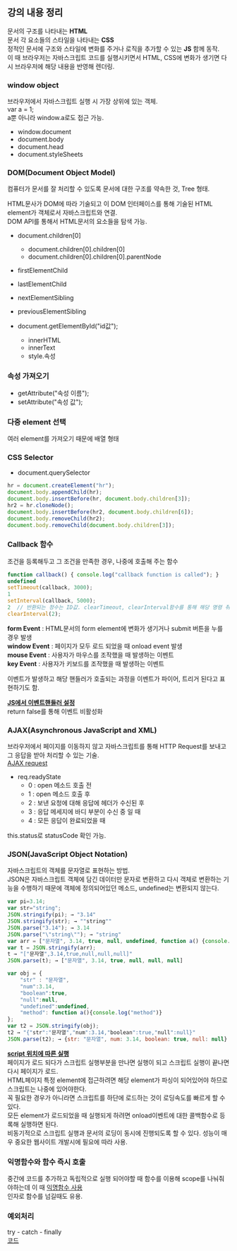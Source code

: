 ## 강의 내용 정리
문서의 구조를 나타내는 __HTML__  
문서 각 요소들의 스타일을 나타내는 __CSS__  
정적인 문서에 구조와 스타일에 변화를 주거나 로직을 추가할 수 있는 __JS__ 함께 동작.  
이 때 브라우저는 자바스크립트 코드를 실행시키면서 HTML, CSS에 변화가 생기면 다시 브라우저에 해당 내용을 반영해 렌더링.

### window object
브라우저에서 자바스크립트 실행 시 가장 상위에 있는 객체.  
var a = 1;  
a뿐 아니라 window.a로도 접근 가능.

* window.document
* document.body
* document.head
* document.styleSheets

### DOM(Document Object Model)
컴퓨터가 문서를 잘 처리할 수 있도록 문서에 대한 구조를 약속한 것, Tree 형태.  

HTML문사가 DOM에 따라 기술되고 이 DOM 인터페이스를 통해 기술된 HTML element가 객체로서 자바스크립트와 연결.  
DOM API를 통해서 HTML문서의 요소들을 탐색 가능.

* document.children[0]
    * document.children[0].children[0]
    * document.children[0].children[0].parentNode  

* firstElementChild
* lastElementChild
* nextElementSibling
* previousElementSibling  

* document.getElementById("id값");
    * innerHTML
    * innerText
    * style.속성  

### 속성 가져오기
* getAttribute("속성 이름");
* setAttribute("속성 값");

### 다중 element 선택
여러 element를 가져오기 때문에 배열 형태

### CSS Selector
* document.querySelector
```javascript
hr = document.createElement("hr");​
document.body.appendChild(hr);​
document.body.insertBefore(hr, document.body.children[3]);​
hr2 = hr.cloneNode();​
document.body.insertBefore(hr2, document.body.children[6]);​
document.body.removeChild(hr2);​
document.body.removeChild(document.body.children[3]);
```
### Callback 함수
조건을 등록해두고 그 조건을 만족한 경우, 나중에 호출해 주는 함수
```javascript
function callback() { console.log("callback function is called"); }
undefined
setTimeout(callback, 3000);
1
setInterval(callback, 5000);
2  // 반환되는 정수는 ID값. clearTimeout, clearInterval함수를 통해 해당 명령 취소 가능.
clearInterval(2);
```
__form Event__ : HTML문서의 form element에 변화가 생기거나 submit 버튼을 누를 경우 발생  
__window Event__ : 페이지가 모두 로드 되었을 때 onload event 발생  
__mouse Event__ : 사용자가 마우스를 조작했을 때 발생하는 이벤트  
__key Event__ : 사용자가 키보드를 조작했을 때 발생하는 이벤트  

이벤트가 발생하고 해당 핸들러가 호출되는 과정을 이벤트가 파이어, 트리거 된다고 표현하기도 함.

[__JS에서 이벤트핸들러 설정__](https://github.com/sohyunk/js-study/blob/main/%EC%9E%90%EB%B0%94%EC%8A%A4%ED%81%AC%EB%A6%BD%ED%8A%B8%EC%99%80%20%EC%9B%B9%20%ED%94%84%EB%A1%A0%ED%8A%B8%EC%97%94%EB%93%9C/4_htmlA.html)  
 return false를 통해 이벤트 비활성화

### AJAX(Asynchronous JavaScript and XML)
브라우저에서 페이지를 이동하지 않고 자바스크립트를 통해 HTTP Request를 보내고 그 응답을 받아 처리할 수 있는 기술.  
[AJAX request](https://github.com/sohyunk/js-study/blob/main/%EC%9E%90%EB%B0%94%EC%8A%A4%ED%81%AC%EB%A6%BD%ED%8A%B8%EC%99%80%20%EC%9B%B9%20%ED%94%84%EB%A1%A0%ED%8A%B8%EC%97%94%EB%93%9C/5_html.html)

 * req.readyState
    * 0 : open 메소드 호출 전
    * 1 : open 메소드 호출 후
    * 2 : 보낸 요청에 대해 응답에 헤더가 수신된 후
    * 3 : 응답 메세지에 바디 부분이 수신 중 일 때
    * 4 : 모든 응답이 완료되었을 때

this.status로 statusCode 확인 가능.

### JSON(JavaScript Object Notation)
자바스크립트의 객체를 문자열로 표현하는 방법.  
JSON은 자바스크립트 객체에 담긴 데이터만 문자로 변환하고 다시 객체로 변환하는 기능을 수행하기 때문에 객체에 정의되어있던 메소드, undefined는 변환되지 않는다.
```javascript
var pi=3.14;
var str="string";
JSON.stringify(pi); → "3.14"
JSON.stringify(str); → ""string""
JSON.parse("3.14"); → 3.14
JSON.parse("\"string\""); → "string"
var arr = ["문자열", 3.14, true, null, undefined, function a() {console.log("method") }];
var t = JSON.stringify(arr);
t → "["문자열",3.14,true,null,null,null]"
JSON.parse(t); → ["문자열", 3.14, true, null, null, null]

var obj = {
    "str" : "문자열",
    "num":3.14,
    "boolean":true,
    "null":null,
    "undefined":undefined,
    "method": function a(){console.log("method")}
};
var t2 = JSON.stringify(obj);
t2 → "{"str":"문자열","num":3.14,"boolean":true,"null":null}"
JSON.parse(t2); → {str: "문자열", num: 3.14, boolean: true, null: null}
```
[__script 위치에 따른 실행__](https://github.com/sohyunk/js-study/blob/main/%EC%9E%90%EB%B0%94%EC%8A%A4%ED%81%AC%EB%A6%BD%ED%8A%B8%EC%99%80%20%EC%9B%B9%20%ED%94%84%EB%A1%A0%ED%8A%B8%EC%97%94%EB%93%9C/6_html.html)  
페이지가 로드 되다가 스크립트 실행부분을 만나면 실행이 되고 스크립트 실행이 끝나면 다시 페이지가 로드.  
HTML페이지 특정 element에 접근하려면 해당 element가 파싱이 되어있어야 하므로 스크립트는 나중에 있어야한다.  
꼭 필요한 경우가 아니라면 스크립트를 하단에 로드하는 것이 로딩속도를 빠르게 할 수 있다.  
모든 element가 로드되었을 때 실행되게 하려면 onload이벤트에 대한 콜백함수로 등록해 실행하면 된다.  
비동기적으로 스크립트 실행과 문서의 로딩이 동시에 진행되도록 할 수 있다. 성능이 매우 중요한 웹사이트 개발시에 필요에 따라 사용.

### 익명함수와 함수 즉시 호출
중간에 코드를 추가하고 독립적으로 실행 되어야할 때 함수를 이용해 scope를 나눠줘야하는데 이 때 [익명함수 사용](https://github.com/sohyunk/js-study/blob/main/%EC%9E%90%EB%B0%94%EC%8A%A4%ED%81%AC%EB%A6%BD%ED%8A%B8%EC%99%80%20%EC%9B%B9%20%ED%94%84%EB%A1%A0%ED%8A%B8%EC%97%94%EB%93%9C/8_script.js)  
인자로 함수를 넘길때도 유용.

### 예외처리
try - catch - finally  
[코드](https://github.com/sohyunk/js-study/blob/main/%EC%9E%90%EB%B0%94%EC%8A%A4%ED%81%AC%EB%A6%BD%ED%8A%B8%EC%99%80%20%EC%9B%B9%20%ED%94%84%EB%A1%A0%ED%8A%B8%EC%97%94%EB%93%9C/9_script.js)
